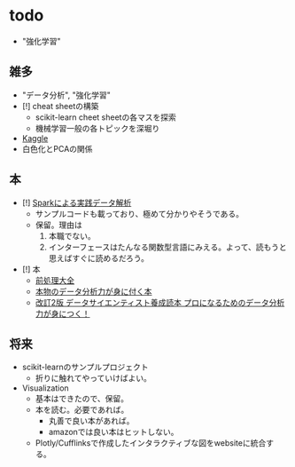 # todo
* "強化学習"

## 雑多
* "データ分析", "強化学習"
* [!] cheat sheetの構築
    - scikit-learn cheet sheetの各マスを探索
    - 機械学習一般の各トピックを深堀り
* [Kaggle]($DOCS/topics/tech/Kaggle.md)
* 白色化とPCAの関係

## 本
* [!] [Sparkによる実践データ解析](https://www.amazon.co.jpdp//487311750X/)
    - サンプルコードも載っており、極めて分かりやそうである。
    - 保留。理由は
        1. 本職でない。
        2. インターフェースはたんなる関数型言語にみえる。よって、読もうと思えばすぐに読めるだろう。
* [!] 本
    - [前処理大全](https://www.amazon.co.jpdp//4774196479/)
    - [本物のデータ分析力が身に付く本](https://www.amazon.co.jpdp//B01HZ4RDS0/)
    - [改訂2版 データサイエンティスト養成読本 プロになるためのデータ分析力が身につく！](https://www.amazon.co.jpdp//B01KXH8F0G/)

## 将来
* scikit-learnのサンプルプロジェクト
    - 折りに触れてやっていけばよい。
* Visualization
    - 基本はできたので、保留。
    - 本を読む。必要であれば。
        * 丸善で良い本があれば。
        * amazonでは良い本はヒットしない。
    - Plotly/Cufflinksで作成したインタラクティブな図をwebsiteに統合する。




